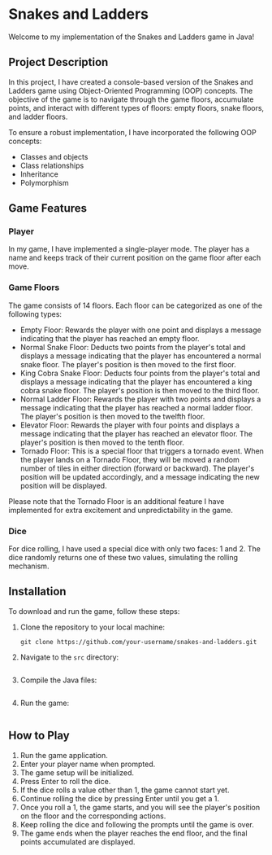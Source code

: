 # Snakes and Ladders

Welcome to my implementation of the Snakes and Ladders game in Java!

## Project Description

In this project, I have created a console-based version of the Snakes and Ladders game using Object-Oriented Programming (OOP) concepts. The objective of the game is to navigate through the game floors, accumulate points, and interact with different types of floors: empty floors, snake floors, and ladder floors.

To ensure a robust implementation, I have incorporated the following OOP concepts:
- Classes and objects
- Class relationships
- Inheritance
- Polymorphism

## Game Features

### Player

In my game, I have implemented a single-player mode. The player has a name and keeps track of their current position on the game floor after each move.

### Game Floors

The game consists of 14 floors. Each floor can be categorized as one of the following types:
- Empty Floor: Rewards the player with one point and displays a message indicating that the player has reached an empty floor.
- Normal Snake Floor: Deducts two points from the player's total and displays a message indicating that the player has encountered a normal snake floor. The player's position is then moved to the first floor.
- King Cobra Snake Floor: Deducts four points from the player's total and displays a message indicating that the player has encountered a king cobra snake floor. The player's position is then moved to the third floor.
- Normal Ladder Floor: Rewards the player with two points and displays a message indicating that the player has reached a normal ladder floor. The player's position is then moved to the twelfth floor.
- Elevator Floor: Rewards the player with four points and displays a message indicating that the player has reached an elevator floor. The player's position is then moved to the tenth floor.
- Tornado Floor: This is a special floor that triggers a tornado event. When the player lands on a Tornado Floor, they will be moved a random number of tiles in either direction (forward or backward). The player's position will be updated accordingly, and a message indicating the new position will be displayed.

Please note that the Tornado Floor is an additional feature I have implemented for extra excitement and unpredictability in the game.

### Dice

For dice rolling, I have used a special dice with only two faces: 1 and 2. The dice randomly returns one of these two values, simulating the rolling mechanism.

## Installation
To download and run the game, follow these steps:

1. Clone the repository to your local machine:

   ```shell
   git clone https://github.com/your-username/snakes-and-ladders.git
   ```
   
2. Navigate to the `src` directory:

  ```cd snakes-and-ladders/src
  ```
  
3. Compile the Java files:

  ```javac Game.java
  ```
  
4. Run the game:

  ```java Game
  ```

## How to Play

1. Run the game application.
2. Enter your player name when prompted.
3. The game setup will be initialized.
4. Press Enter to roll the dice.
5. If the dice rolls a value other than 1, the game cannot start yet.
6. Continue rolling the dice by pressing Enter until you get a 1.
7. Once you roll a 1, the game starts, and you will see the player's position on the floor and the corresponding actions.
8. Keep rolling the dice and following the prompts until the game is over.
9. The game ends when the player reaches the end floor, and the final points accumulated are displayed.
